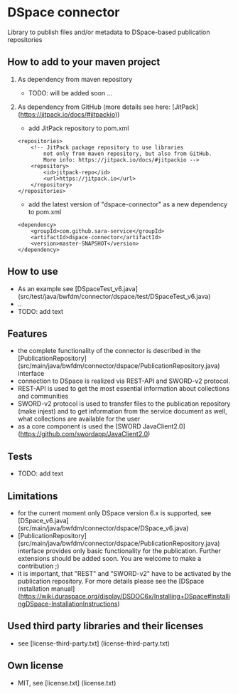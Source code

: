 # DSpace connector

Library to publish files and/or metadata to DSpace-based publication repositories

## How to add to your maven project
    
1. As dependency from maven repository 
    - TODO: will be added soon ...
    
2. As dependency from GitHub (more details see here: [JitPack] (https://jitpack.io/docs/#jitpackio))
    
    - add JitPack repository to pom.xml
    
	```
	<repositories>
		<!-- JitPack package repository to use libraries
			not only from maven repository, but also from GitHub.
			More info: https://jitpack.io/docs/#jitpackio -->
		<repository>
			<id>jitpack-repo</id>
			<url>https://jitpack.io</url>
		</repository>
	</repositories>
	```
    
    - add the latest version of "dspace-connector" as a new dependency to pom.xml
    
	```
	<dependency>
		<groupId>com.github.sara-service</groupId>
		<artifactId>dspace-connector</artifactId>
		<version>master-SNAPSHOT</version>
	</dependency>
	```
    
## How to use
- As an example see [DSpaceTest_v6.java] (src/test/java/bwfdm/connector/dspace/test/DSpaceTest_v6.java)
- ..
- TODO: add text

## Features
- the complete functionality of the connector is described in the [PublicationRepository] (src/main/java/bwfdm/connector/dspace/PublicationRepository.java) interface
- connection to DSpace is realized via REST-API and SWORD-v2 protocol.
- REST-API is used to get the most essential information about collections and communities
- SWORD-v2 protocol is used to transfer files to the publication repository (make injest) and to get information from the service document as well, what collections are available for the user 
- as a core component is used the [SWORD JavaClient2.0] (https://github.com/swordapp/JavaClient2.0)

## Tests
- TODO: add text

## Limitations
- for the current moment only DSpace version 6.x is supported, see [DSpace_v6.java] (src/main/java/bwfdm/connector/dspace/DSpace_v6.java)
- [PublicationRepository] (src/main/java/bwfdm/connector/dspace/PublicationRepository.java) interface provides only basic functionality for the publication. Further extensions should be added soon. You are welcome to make a contribution ;)
- it is important, that "REST" and "SWORD-v2" have to be activated by the publication repository. For more details please see the [DSpace installation manual] (https://wiki.duraspace.org/display/DSDOC6x/Installing+DSpace#InstallingDSpace-InstallationInstructions)

 
## Used third party libraries and their licenses
- see [license-third-party.txt] (license-third-party.txt)
     

## Own license
- MIT, see [license.txt] (license.txt)
